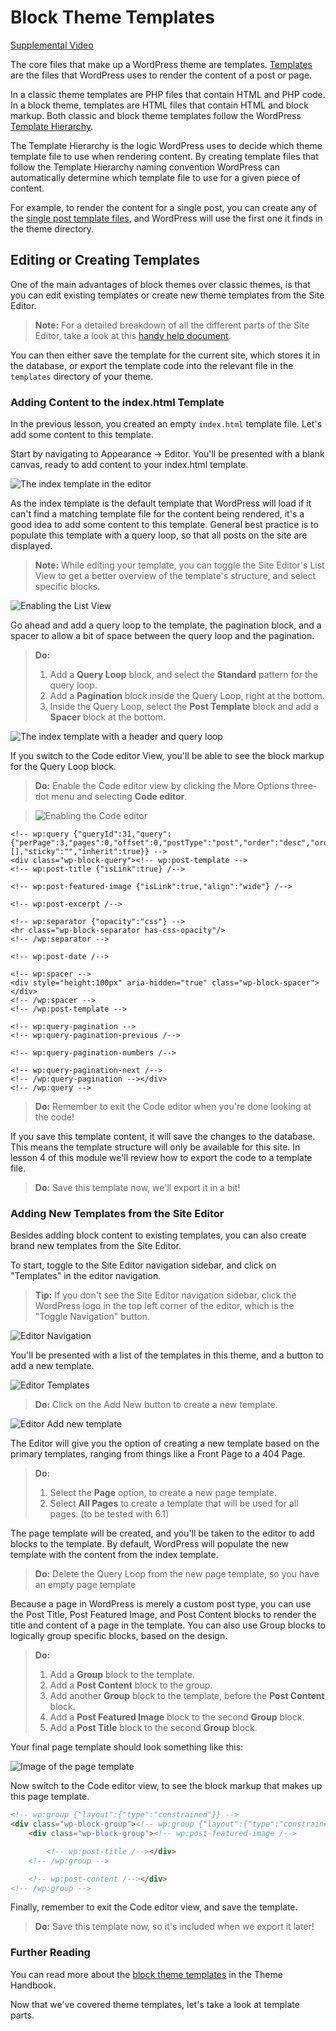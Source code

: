 # Block Theme Templates

[Supplemental Video](https://videopress.com/v/S6ufFSi2)

The core files that make up a WordPress theme are templates. [Templates](https://developer.wordpress.org/themes/basics/template-files/) are the files that WordPress uses to render the content of a post or page. 

In a classic theme templates are PHP files that contain HTML and PHP code. In a block theme, templates are HTML files that contain HTML and block markup. Both classic and block theme templates follow the WordPress [Template Hierarchy](https://developer.wordpress.org/themes/basics/template-hierarchy/).

The Template Hierarchy is the logic WordPress uses to decide which theme template file to use when rendering content. By creating template files that follow the Template Hierarchy naming convention WordPress can automatically determine which template file to use for a given piece of content.

For example, to render the content for a single post, you can create any of the [single post template files](https://developer.wordpress.org/themes/basics/template-hierarchy/#single-post), and WordPress will use the first one it finds in the theme directory. 

## Editing or Creating Templates

One of the main advantages of block themes over classic themes, is that you can edit existing templates or create new theme templates from the Site Editor. 

> **Note:** For a detailed breakdown of all the different parts of the Site Editor, take a look at this [handy help document](https://wordpress.org/support/article/site-editor/).

You can then either save the template for the current site, which stores it in the database, or export the template code into the relevant file in the `templates` directory of your theme. 

### Adding Content to the index.html Template

In the previous lesson, you created an empty `index.html` template file. Let's add some content to this template.

Start by navigating to Appearance -> Editor. You'll be presented with a blank canvas, ready to add content to your index.html template.

![The index template in the editor](https://learn.wordpress.org/files/2022/10/empty-index-template.png)

As the index template is the default template that WordPress will load if it can't find a matching template file for the content being rendered, it's a good idea to add some content to this template. General best practice is to populate this template with a query loop, so that all posts on the site are displayed.

> **Note:** While editing your template, you can toggle the Site Editor's List View to get a better overview of the template's structure, and select specific blocks.

![Enabling the List View](https://learn.wordpress.org/files/2022/10/enabling-list-view.png)

Go ahead and add a query loop to the template, the pagination block, and a spacer to allow a bit of space between the query loop and the pagination.

> **Do:** 
> 1. Add a **Query Loop** block, and select the **Standard** pattern for the query loop.
> 2. Add a **Pagination** block inside the Query Loop, right at the bottom.
> 3. Inside the Query Loop, select the **Post Template** block and add a **Spacer** block at the bottom.

![The index template with a header and query loop](https://learn.wordpress.org/files/2022/10/basic-index-template.png)

If you switch to the Code editor View, you'll be able to see the block markup for the Query Loop block.

> **Do:** Enable the Code editor view by clicking the More Options three-dot menu and selecting **Code editor**.

> ![Enabling the Code editor](https://learn.wordpress.org/files/2022/10/editor-more-options.png)

```
<!-- wp:query {"queryId":31,"query":{"perPage":3,"pages":0,"offset":0,"postType":"post","order":"desc","orderBy":"date","author":"","search":"","exclude":[],"sticky":"","inherit":true}} -->
<div class="wp-block-query"><!-- wp:post-template -->
<!-- wp:post-title {"isLink":true} /-->

<!-- wp:post-featured-image {"isLink":true,"align":"wide"} /-->

<!-- wp:post-excerpt /-->

<!-- wp:separator {"opacity":"css"} -->
<hr class="wp-block-separator has-css-opacity"/>
<!-- /wp:separator -->

<!-- wp:post-date /-->

<!-- wp:spacer -->
<div style="height:100px" aria-hidden="true" class="wp-block-spacer"></div>
<!-- /wp:spacer -->
<!-- /wp:post-template -->

<!-- wp:query-pagination -->
<!-- wp:query-pagination-previous /-->

<!-- wp:query-pagination-numbers /-->

<!-- wp:query-pagination-next /-->
<!-- /wp:query-pagination --></div>
<!-- /wp:query -->
```

> **Do:** Remember to exit the Code editor when you're done looking at the code! 

If you save this template content, it will save the changes to the database. This means the template structure will only be available for this site. In lesson 4 of this module we'll review how to export the code to a template file. 

> **Do:** Save this template now, we'll export it in a bit!

### Adding New Templates from the Site Editor

Besides adding block content to existing templates, you can also create brand new templates from the Site Editor. 

To start, toggle to the Site Editor navigation sidebar, and click on "Templates" in the editor navigation.

> **Tip:** If you don't see the Site Editor navigation sidebar, click the WordPress logo in the top left corner of the editor, which is the  "Toggle Navigation" button.

![Editor Navigation](https://learn.wordpress.org/files/2022/10/editor-navigation.png)

You'll be presented with a list of the templates in this theme, and a button to add a new template.

![Editor Templates](https://learn.wordpress.org/files/2022/10/editor-templates.png)

> **Do:** Click on the Add New button to create a new template.

![Editor Add new template](https://learn.wordpress.org/files/2022/10/editor-add-new-template.png)

The Editor will give you the option of creating a new template based on the primary templates, ranging from things like a Front Page to a 404 Page. 

> **Do:** 
> 1. Select the **Page** option, to create a new page template.
> 2. Select **All Pages** to create a template that will be used for all pages. (to be tested with 6.1)

The page template will be created, and you'll be taken to the editor to add blocks to the template. By default, WordPress will populate the new template with the content from the index template.

> **Do:** Delete the Query Loop from the new page template, so you have an empty page template

Because a page in WordPress is merely a custom post type, you can use the Post Title, Post Featured Image, and Post Content blocks to render the title and content of a page in the template. You can also use Group blocks to logically group specific blocks, based on the design.

> **Do:**
> 1. Add a **Group** block to the template.
> 2. Add a **Post Content** block to the group.
> 3. Add another **Group** block to the template, before the **Post Content** block.
> 4. Add a **Post Featured Image** block to the second **Group** block.
> 5. Add a **Post Title** block to the second **Group** block.

Your final page template should look something like this:

![Image of the page template](https://learn.wordpress.org/files/2022/10/page-template.png)

Now switch to the Code editor view, to see the block markup that makes up this page template.

```html
<!-- wp:group {"layout":{"type":"constrained"}} -->
<div class="wp-block-group"><!-- wp:group {"layout":{"type":"constrained"}} -->
    <div class="wp-block-group"><!-- wp:post-featured-image /-->

        <!-- wp:post-title /--></div>
    <!-- /wp:group -->

    <!-- wp:post-content /--></div>
<!-- /wp:group -->
```

Finally, remember to exit the Code editor view, and save the template.

> **Do:** Save this template now, so it's included when we export it later!

### Further Reading

You can read more about the [block theme templates](https://developer.wordpress.org/themes/block-themes/templates-and-template-parts/) in the Theme Handbook.

Now that we've covered theme templates, let's take a look at template parts.
